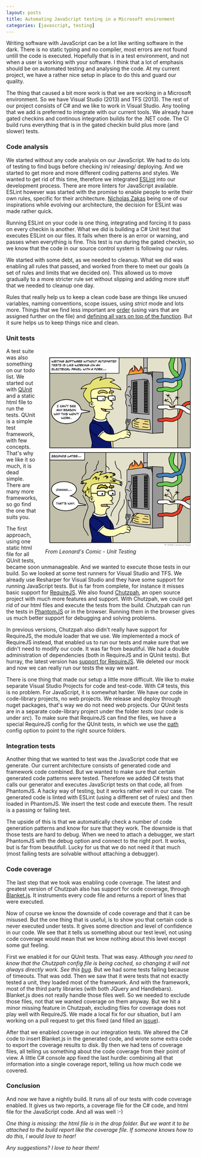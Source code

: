```yaml
---
layout: posts
title: Automating JavaScript testing in a Microsoft environment
categories: [javascript, testing]
---
```


Writing software with JavaScript can be a lot like writing software in the dark. There is no static typing and no compiler, most errors are not found untill the code is executed. Hopefully that is in a test environment, and not when a user is working with your software. I think that a lot of emphasis should be on automated testing and analysing the code. At my current project, we have a rather nice setup in place to do this and guard our quality.

The thing that caused a bit more work is that we are working in a Microsoft environment. So we have Visual Studio (2013) and TFS (2013). The rest of our project consists of C# and we like to work in Visual Studio. Any tooling that we add is preferred to integrate with our current tools. We already have gated checkins and continous integration builds for the .NET code. The CI build runs everything that is in the gated checkin build plus more (and slower) tests.

### Code analysis

We started without any code analysis on our JavaScript. We had to do lots of testing to find bugs before checking in/ releasing/ deploying. And we started to get more and more different coding patterns and styles. We wanted to get rid of this time, therefore we integrated [ESLint][1] into our development process. There are more linters for JavaScript available. ESLint however was started with the promise to enable people to write their own rules, specific for their architecture. [Nicholas Zakas][2] being one of our inspirations while evolving our architecture, the decision for ESLint was made rather quick.

Running ESLint on your code is one thing, integrating and forcing it to pass on every checkin is another. What we did is building a C# Unit test that executes ESLint on our files. It fails when there is an error or warning, and passes when everything is fine. This test is run during the gated checkin, so we know that the code in our source control system is following our rules.

We started with some debt, as we needed to cleanup. What we did was enabling all rules that passed, and worked from there to meet our goals (a set of rules and limits that we decided on). This allowed us to move gradually to a more stricter rule set without slipping and adding more stuff that we needed to cleanup one day.

Rules that really help us to keep a clean code base are things like unused variables, naming conventions, scope issues, using _strict_ mode and lots more. Things that we find less important are [order][11] (using vars that are assigned further on the file) and [defining all vars on top of the function][12]. But it sure helps us to keep things nice and clean.

### Unit tests

<p style="float:right; width: 400px; margin-left: 20px;">
  <a href="http://www.leonardscomic.com/comic/68/unit-testing/">
    <img src="/images/unit_testing.png" alt="Unit testing" title="From Leonard's Comic - Unit Testing" style="width:400px;">
  </a>
  <span style="font-style: italic;">From Leonard's Comic - Unit Testing</span>
</p>

A test suite was also something on our todo list. We started out with [QUnit][3] and a static html file to run the tests. QUnit is a simple test framework, with few concepts. That's why we like it so much, it is dead simple. There are many more frameworks, so go find the one that suits you.

The first approach, using one static html file for all QUnit tests, became soon unmanageable. And we wanted to execute those tests in our build. So we looked at some test runners for Visual Studio and TFS. We already use Resharper for Visual Studio and they have some support for running JavaScript tests. But is far from complete, for instance it misses basic support for [RequireJS][5]. We also found [Chutzpah][4], an open source project with much more features and support. With Chutzpah, we could get rid of our html files and execute the tests from the build. Chutzpah can run the tests in [PhantomJS][5] or in the browser. Running them in the browser gives us much better support for debugging and solving problems.

In previous versions, Chutzpah also didn't really have support for RequireJS, the module loader that we use. We implemented a mock of RequireJS instead, that enabled us to run our tests and make sure that we didn't need to modify our code. It was far from beautiful. We had a double administration of dependencies (both in RequireJS and in QUnit tests). But hurray, the latest version has [support for RequireJS][6]. We deleted our mock and now we can really run our tests the way we want. 

There is one thing that made our setup a little more difficult. We like to make separate Visual Studio Projects for code and test-code. With C# tests, this is no problem. For JavaScript, it is somewhat harder. We have our code in code-library projects, no web projects. We release and deploy through nuget packages, that's way we do not need web projects. Our QUnit tests are in a separate code-library project under the folder _tests_ (our code is under _src_). To make sure that RequireJS can find the files, we have a special RequireJS config for the QUnit tests, in which we use the [path][7] config option to point to the right source folders.

### Integration tests

Another thing that we wanted to test was the JavaScript code that we generate. Our current architecture consists of generated code and framework code combined. But we wanted to make sure that certain generated code patterns were tested. Therefore we added C# tests that calls our generator and executes JavaScript tests on that code, all from PhantomJS. A hacky way of testing, but it works rather well in our case. The generated code is linted with ESLint (using a different set of rules) and then loaded in PhantomJS. We insert the test code and execute them. The result is a passing or failing test.

The upside of this is that we automatically check a number of code generation patterns and know for sure that they work. The downside is that those tests are hard to debug. When we need to attach a debugger, we start PhantomJS with the debug option and connect to the right port. It works, but is far from beautifull. Lucky for us that we do not need it that much (most failing tests are solvable without attaching a debugger).

### Code coverage

The last step that we took was enabling code coverage. The latest and greatest version of Chutzpah also has support for code coverage, through [Blanket.js][8]. It instruments every code file and returns a report of lines that were executed.

Now of course we know the downside of code coverage and that it can be misused. But the one thing that is useful, is to show you that certain code is never executed under tests. It gives some direction and level of confidence in our code. We see that it tells us something about our test level, not using code coverage would mean that we know nothing about this level except some gut feeling.

First we enabled it for our QUnit tests. That was easy. _Although you need to know that the Chutzpah config file is being cached, so changing it will not always directly work. See this [bug][9]._ But we had some tests failing because of timeouts. That was odd. Then we saw that it were tests that not exactly tested a unit, they loaded most of the framework. And with the framework, most of the third party libraries (with both JQuery and Handlebars). Blanket.js does not really handle those files well. So we needed to exclude those files, not that we wanted coverage on them anyway. But we hit a minor missing feature in Chutzpah, excluding files for coverage does not play well with RequireJS. We made a local fix for our situation, but I am working on a pull request to get this fixed (and filled an [issue][10]).

After that we enabled coverage in our integration tests. We altered the C# code to insert Blanket.js in the generated code, and wrote some extra code to export the coverage results to disk. By then we had tens of coverage files, all telling us something about the code coverage from their point of view. A little C# console app fixed the last hurdle: combining all that information into a single coverage report, telling us how much code we covered.

### Conclusion

And now we have a nightly build. It runs all of our tests with code coverage enabled. It gives us two reports, a coverage file for the C# code, and html file for the JavaScript code. And all was well :-)

_One thing is missing: the html file is in the drop folder. But we want it to be attached to the build report like the coverage file. If someone knows how to do this, I would love to hear!_

_Any suggestions? I love to hear them!_


[1]: http://eslint.org
[2]: http://www.nczonline.net/
[3]: https://qunitjs.com
[4]: http://chutzpah.codeplex.com
[5]: http://RequireJS.org
[6]: http://matthewmanela.com/blog/chutzpah-3-0-mocha-requirejs-and-more/
[7]: http://requirejs.org/docs/api.html#config
[8]: http://Blanketjs.org
[9]: http://chutzpah.codeplex.com/workitem/193
[10]: http://chutzpah.codeplex.com/workitem/201

[11]: http://eslint.org/docs/rules/no-use-before-define.html
[12]: http://eslint.org/docs/rules/one-var.html

[13]: http://www.leonardscomic.com/comic/68/unit-testing/